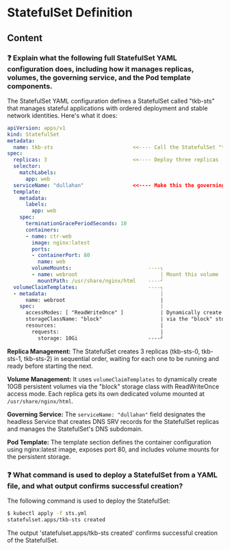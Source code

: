 # StatefulSet Definition

## Content

### ❓ Explain what the following full StatefulSet YAML configuration does, including how it manages replicas, volumes, the governing service, and the Pod template components.
The StatefulSet YAML configuration defines a StatefulSet called "tkb-sts" that manages stateful applications with ordered deployment and stable network identities. Here's what it does:

```yaml
apiVersion: apps/v1
kind: StatefulSet
metadata:
  name: tkb-sts                          <<---- Call the StatefulSet "tkb-sts"
spec:
  replicas: 3                            <<---- Deploy three replicas
  selector:
    matchLabels:
      app: web
  serviceName: "dullahan"                <<---- Make this the governing Service
  template:
    metadata:
      labels:
        app: web
    spec:
      terminationGracePeriodSeconds: 10
      containers:
      - name: ctr-web
        image: nginx:latest
        ports:
        - containerPort: 80
          name: web
        volumeMounts:                         ----┐
        - name: webroot                           | Mount this volume
          mountPath: /usr/share/nginx/html    ----┘
  volumeClaimTemplates:                       ----┐
  - metadata:                                     |
      name: webroot                               |
    spec:                                         | 
      accessModes: [ "ReadWriteOnce" ]            | Dynamically create a 10GB volume
      storageClassName: "block"                   | via the "block" storage class
      resources:                                  |
        requests:                                 |
          storage: 10Gi                       ----┘
```

**Replica Management:** The StatefulSet creates 3 replicas (tkb-sts-0, tkb-sts-1, tkb-sts-2) in sequential order, waiting for each one to be running and ready before starting the next.

**Volume Management:** It uses `volumeClaimTemplates` to dynamically create 10GB persistent volumes via the "block" storage class with ReadWriteOnce access mode. Each replica gets its own dedicated volume mounted at `/usr/share/nginx/html`.

**Governing Service:** The `serviceName: "dullahan"` field designates the headless Service that creates DNS SRV records for the StatefulSet replicas and manages the StatefulSet's DNS subdomain.

**Pod Template:** The template section defines the container configuration using nginx:latest image, exposes port 80, and includes volume mounts for the persistent storage.

### ❓ What command is used to deploy a StatefulSet from a YAML file, and what output confirms successful creation?
The following command is used to deploy the StatefulSet:

```bash
$ kubectl apply -f sts.yml
statefulset.apps/tkb-sts created
```

The output 'statefulset.apps/tkb-sts created' confirms successful creation of the StatefulSet.

